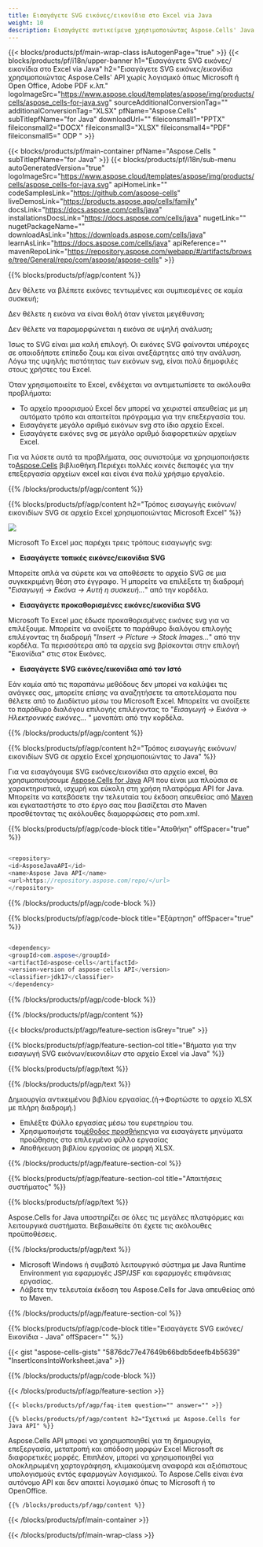 ```yaml
---
title: Εισαγάγετε SVG εικόνες/εικονίδια στο Excel via Java
weight: 10
description: Εισαγάγετε αντικείμενα χρησιμοποιώντας Aspose.Cells' Java API χωρίς λογισμικό όπως Microsoft ή Open Office, Adobe PDF κ.λπ.
---
```

{{< blocks/products/pf/main-wrap-class isAutogenPage="true" >}}
{{< blocks/products/pf/i18n/upper-banner h1="Εισαγάγετε SVG εικόνες/εικονίδια στο Excel via Java" h2="Εισαγάγετε SVG εικόνες/εικονίδια χρησιμοποιώντας Aspose.Cells\' API χωρίς λογισμικό όπως Microsoft ή Open Office, Adobe PDF κ.λπ." logoImageSrc="https://www.aspose.cloud/templates/aspose/img/products/cells/aspose_cells-for-java.svg" sourceAdditionalConversionTag="" additionalConversionTag="XLSX" pfName="Aspose.Cells" subTitlepfName="for Java" downloadUrl="" fileiconsmall1="PPTX" fileiconsmall2="DOCX" fileiconsmall3="XLSX" fileiconsmall4="PDF" fileiconsmall5=" ODP " >}}

{{< blocks/products/pf/main-container pfName="Aspose.Cells " subTitlepfName="for Java" >}}
{{< blocks/products/pf/i18n/sub-menu autoGeneratedVersion="true" logoImageSrc="https://www.aspose.cloud/templates/aspose/img/products/cells/aspose_cells-for-java.svg" apiHomeLink="" codeSamplesLink="https://github.com/aspose-cells" liveDemosLink="https://products.aspose.app/cells/family" docsLink="https://docs.aspose.com/cells/java" installationsDocsLink="https://docs.aspose.com/cells/java" nugetLink="" nugetPackageName="" downloadAsLink="https://downloads.aspose.com/cells/java" learnAsLink="https://docs.aspose.com/cells/java" apiReference="" mavenRepoLink="https://repository.aspose.com/webapp/#/artifacts/browse/tree/General/repo/com/aspose/aspose-cells" >}}

{{% blocks/products/pf/agp/content %}}

Δεν θέλετε να βλέπετε εικόνες τεντωμένες και συμπιεσμένες σε καμία συσκευή;

Δεν θέλετε η εικόνα να είναι θολή όταν γίνεται μεγέθυνση;

Δεν θέλετε να παραμορφώνεται η εικόνα σε υψηλή ανάλυση;

Ίσως το SVG είναι μια καλή επιλογή. Οι εικόνες SVG φαίνονται υπέροχες σε οποιοδήποτε επίπεδο ζουμ και είναι ανεξάρτητες από την ανάλυση. Λόγω της υψηλής πιστότητας των εικόνων svg, είναι πολύ δημοφιλές στους χρήστες του Excel.

Όταν χρησιμοποιείτε το Excel, ενδέχεται να αντιμετωπίσετε τα ακόλουθα προβλήματα:

+ Το αρχείο προορισμού Excel δεν μπορεί να χειριστεί απευθείας με μη αυτόματο τρόπο και απαιτείται πρόγραμμα για την επεξεργασία του.
+ Εισαγάγετε μεγάλο αριθμό εικόνων svg στο ίδιο αρχείο Excel.
+ Εισαγάγετε εικόνες svg σε μεγάλο αριθμό διαφορετικών αρχείων Excel.

 Για να λύσετε αυτά τα προβλήματα, σας συνιστούμε να χρησιμοποιήσετε το[Aspose.Cells](https://products.aspose.com/cells/) βιβλιοθήκη.Περιέχει πολλές κοινές διεπαφές για την επεξεργασία αρχείων excel και είναι ένα πολύ χρήσιμο εργαλείο.

{{% /blocks/products/pf/agp/content %}}

{{% blocks/products/pf/agp/content h2="Τρόπος εισαγωγής εικόνων/εικονιδίων SVG σε αρχείο Excel χρησιμοποιώντας Microsoft Excel" %}}

![](/cells/el/net/icons/insert-icons-to-excel/sample.png)

Microsoft Το Excel μας παρέχει τρεις τρόπους εισαγωγής svg:

+  **Εισαγάγετε τοπικές εικόνες/εικονίδια SVG**

Μπορείτε απλά να σύρετε και να αποθέσετε το αρχείο SVG σε μια συγκεκριμένη θέση στο έγγραφο. Ή μπορείτε να επιλέξετε τη διαδρομή "*Εισαγωγή -> Εικόνα -> Αυτή η συσκευή...*" από την κορδέλα.

+  **Εισαγάγετε προκαθορισμένες εικόνες/εικονίδια SVG**

Microsoft Το Excel μας έδωσε προκαθορισμένες εικόνες svg για να επιλέξουμε. Μπορείτε να ανοίξετε το παράθυρο διαλόγου επιλογής επιλέγοντας τη διαδρομή "*Insert -> Picture -> Stock Images...*" από την κορδέλα. Τα περισσότερα από τα αρχεία svg βρίσκονται στην επιλογή "Εικονίδια" στις στοκ Εικόνες.

+  **Εισαγάγετε SVG εικόνες/εικονίδια από τον Ιστό**

Εάν καμία από τις παραπάνω μεθόδους δεν μπορεί να καλύψει τις ανάγκες σας, μπορείτε επίσης να αναζητήσετε τα αποτελέσματα που θέλετε από το Διαδίκτυο μέσω του Microsoft Excel. Μπορείτε να ανοίξετε το παράθυρο διαλόγου επιλογής επιλέγοντας το "*Εισαγωγή -> Εικόνα -> Ηλεκτρονικές εικόνες...* " μονοπάτι από την κορδέλα.

{{% /blocks/products/pf/agp/content %}}

{{% blocks/products/pf/agp/content h2="Τρόπος εισαγωγής εικόνων/εικονιδίων SVG σε αρχείο Excel χρησιμοποιώντας το Java" %}}

 Για να εισαγάγουμε SVG εικόνες/εικονίδια στο αρχείο excel, θα χρησιμοποιήσουμε
 [Aspose.Cells for Java](https://products.aspose.com/cells/java) 
 API που είναι μια πλούσια σε χαρακτηριστικά, ισχυρή και εύκολη στη χρήση πλατφόρμα API for Java. Μπορείτε να κατεβάσετε την τελευταία του έκδοση απευθείας από
 [Maven](https://repository.aspose.com/webapp/#/artifacts/browse/tree/General/repo/com/aspose/aspose-cells) 
 και εγκαταστήστε το στο έργο σας που βασίζεται στο Maven προσθέτοντας τις ακόλουθες διαμορφώσεις στο pom.xml.

{{% blocks/products/pf/agp/code-block title="Αποθήκη" offSpacer="true" %}}

```cs

<repository>
<id>AsposeJavaAPI</id>
<name>Aspose Java API</name>
<url>https://repository.aspose.com/repo/</url>
</repository>

```

{{% /blocks/products/pf/agp/code-block %}}

{{% blocks/products/pf/agp/code-block title="Εξάρτηση" offSpacer="true" %}}

```cs

<dependency>
<groupId>com.aspose</groupId>
<artifactId>aspose-cells</artifactId>
<version>version of aspose-cells API</version>
<classifier>jdk17</classifier>
</dependency>

```

{{% /blocks/products/pf/agp/code-block %}}

{{% /blocks/products/pf/agp/content %}}

{{< blocks/products/pf/agp/feature-section isGrey="true" >}}

{{% blocks/products/pf/agp/feature-section-col title="Βήματα για την εισαγωγή SVG εικόνων/εικονιδίων στο αρχείο Excel via Java" %}}

{{% blocks/products/pf/agp/text %}}

{{% /blocks/products/pf/agp/text %}}

Δημιουργία αντικειμένου βιβλίου εργασίας.(ή->Φορτώστε το αρχείο XLSX με πλήρη διαδρομή.)
+ Επιλέξτε Φύλλο εργασίας μέσω του ευρετηρίου του.
 + Χρησιμοποιήστε το[μέθοδος προσθήκης](https://reference.aspose.com/cells/java/com.aspose.cells/shapecollection/#addIcons-int-int-int-int-int-int-byte---byte---)για να εισαγάγετε μηνύματα προώθησης στο επιλεγμένο φύλλο εργασίας
+ Αποθήκευση βιβλίου εργασίας σε μορφή XLSX.

{{% /blocks/products/pf/agp/feature-section-col %}}

{{% blocks/products/pf/agp/feature-section-col title="Απαιτήσεις συστήματος" %}}

{{% blocks/products/pf/agp/text %}}

 Aspose.Cells for Java υποστηρίζει σε όλες τις μεγάλες πλατφόρμες και λειτουργικά συστήματα. Βεβαιωθείτε ότι έχετε τις ακόλουθες προϋποθέσεις.

{{% /blocks/products/pf/agp/text %}}

- Microsoft Windows ή συμβατό λειτουργικό σύστημα με Java Runtime Environment για εφαρμογές JSP/JSF και εφαρμογές επιφάνειας εργασίας.
- Λάβετε την τελευταία έκδοση του Aspose.Cells for Java απευθείας από το Maven.

{{% /blocks/products/pf/agp/feature-section-col %}}

{{% blocks/products/pf/agp/code-block title="Εισαγάγετε SVG εικόνες/Εικονίδια - Java" offSpacer="" %}}

{{< gist "aspose-cells-gists" "5876dc77e47649b66bdb5deefb4b5639" "InsertIconsIntoWorksheet.java" >}}

{{% /blocks/products/pf/agp/code-block %}}


{{< /blocks/products/pf/agp/feature-section >}}

    {{< blocks/products/pf/agp/faq-item question="" answer="" >}}
 

<!-- aboutfile Starts -->

    {{% blocks/products/pf/agp/content h2="Σχετικά με Aspose.Cells for Java API" %}}

 Aspose.Cells API μπορεί να χρησιμοποιηθεί για τη δημιουργία, επεξεργασία, μετατροπή και απόδοση μορφών Excel Microsoft σε διαφορετικές μορφές. Επιπλέον, μπορεί να χρησιμοποιηθεί για ολοκληρωμένη χαρτογράφηση, κλιμακούμενη αναφορά και αξιόπιστους υπολογισμούς εντός εφαρμογών λογισμικού. Το Aspose.Cells είναι ένα αυτόνομο API και δεν απαιτεί λογισμικό όπως το Microsoft ή το OpenOffice.


    {{% /blocks/products/pf/agp/content %}}

    


{{< /blocks/products/pf/main-container >}}
    
{{< /blocks/products/pf/main-wrap-class >}}
